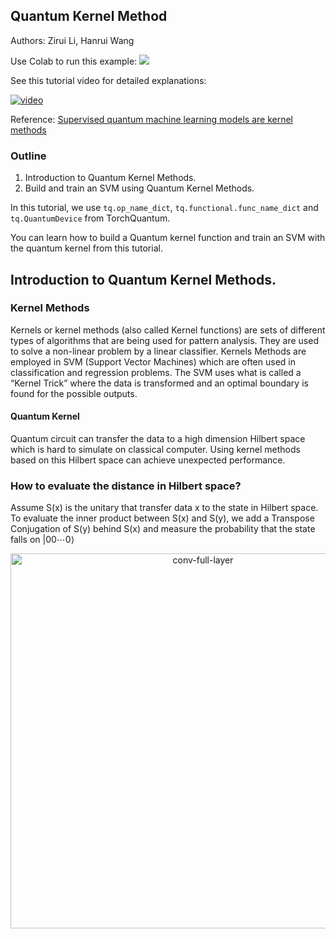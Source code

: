 ## Quantum Kernel Method

Authors: Zirui Li, Hanrui Wang

Use Colab to run this example: [![](https://colab.research.google.com/assets/colab-badge.svg)](https://colab.research.google.com/github/mit-han-lab/torchquantum/blob/master/examples/quantum_kernel_method/quantum_kernel_method.ipynb)

See this tutorial video for detailed explanations:

[![video](https://img.youtube.com/vi/5sfF4TRxFro/0.jpg)](https://www.youtube.com/watch?v=5sfF4TRxFro)

Reference: [Supervised quantum machine learning models are kernel methods
](https://arxiv.org/abs/2101.11020)


### Outline
1. Introduction to Quantum Kernel Methods.
2. Build and train an SVM using Quantum Kernel Methods.

In this tutorial, we use `tq.op_name_dict`, `tq.functional.func_name_dict` and `tq.QuantumDevice` from TorchQuantum.

You can learn how to build a Quantum kernel function and train an SVM with the quantum kernel from this tutorial.


[comment]: <> (#%% md)

## Introduction to Quantum Kernel Methods.


[comment]: <> (#%% md)

### Kernel Methods
Kernels or kernel methods (also called Kernel functions) are sets of different types of algorithms that are being used for pattern analysis. They are used to solve a non-linear problem by a linear classifier. Kernels Methods are employed in SVM (Support Vector Machines) which are often used in classification and regression problems. The SVM uses what is called a “Kernel Trick” where the data is transformed and an optimal boundary is found for the possible outputs.


#### Quantum Kernel
Quantum circuit can transfer the data to a high dimension Hilbert space which is hard to simulate on classical computer. Using kernel methods based on this Hilbert space can achieve unexpected performance.

[comment]: <> (#%% md)

### How to evaluate the distance in Hilbert space?
Assume S(x) is the unitary that transfer data x to the state in Hilbert space. To evaluate the inner product between S(x) and S(y), we add a Transpose Conjugation of S(y) behind S(x) and measure the probability that the state falls on $|00\cdots0\rangle$

[comment]: <> (#%% md)


<div align="center">
<img src="https://github.com/mit-han-lab/torchquantum/blob/master/figs/kernel.png?raw=true" alt="conv-full-layer" width="600">
</div>
